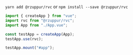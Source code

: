 `yarn add @rzuppur/rvc` or `npm install --save @rzuppur/rvc`

```typescript
import { createApp } from "vue";
import rvc from "@rzuppur/rvc";
import App from "./App.vue";

const testApp = createApp(App);
testApp.use(rvc);

testApp.mount("#app");
```
